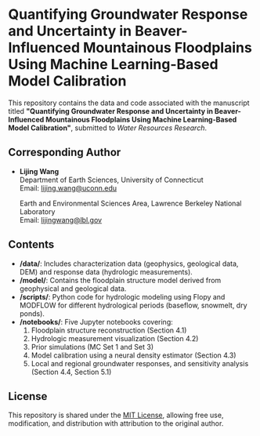 # Quantifying Groundwater Response and Uncertainty in Beaver-Influenced Mountainous Floodplains Using Machine Learning-Based Model Calibration

This repository contains the data and code associated with the manuscript titled **"Quantifying Groundwater Response and Uncertainty in Beaver-Influenced Mountainous Floodplains Using Machine Learning-Based Model Calibration"**, submitted to *Water Resources Research*.

## Corresponding Author
- **Lijing Wang**  
  Department of Earth Sciences, University of Connecticut  
  Email: lijing.wang@uconn.edu

  Earth and Environmental Sciences Area, Lawrence Berkeley National Laboratory  
  Email: lijingwang@lbl.gov

## Contents
- **/data/**: Includes characterization data (geophysics, geological data, DEM) and response data (hydrologic measurements).
- **/model/**: Contains the floodplain structure model derived from geophysical and geological data.
- **/scripts/**: Python code for hydrologic modeling using Flopy and MODFLOW for different hydrological periods (baseflow, snowmelt, dry ponds).
- **/notebooks/**: Five Jupyter notebooks covering:
  1. Floodplain structure reconstruction (Section 4.1)
  2. Hydrologic measurement visualization (Section 4.2)
  3. Prior simulations (MC Set 1 and Set 3)
  4. Model calibration using a neural density estimator (Section 4.3)
  5. Local and regional groundwater responses, and sensitivity analysis (Section 4.4, Section 5.1)

## License
This repository is shared under the [MIT License](https://opensource.org/licenses/MIT), allowing free use, modification, and distribution with attribution to the original author.